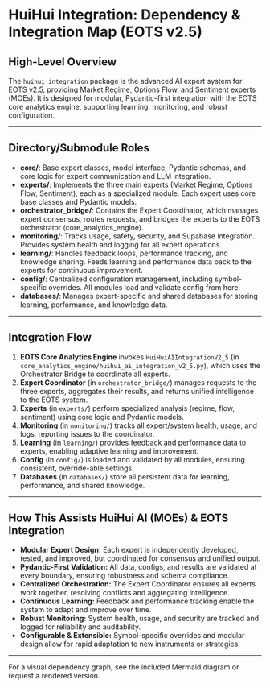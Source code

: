 # HuiHui Integration: Dependency & Integration Map (EOTS v2.5)

## High-Level Overview
The `huihui_integration` package is the advanced AI expert system for EOTS v2.5, providing Market Regime, Options Flow, and Sentiment experts (MOEs). It is designed for modular, Pydantic-first integration with the EOTS core analytics engine, supporting learning, monitoring, and robust configuration.

---

## Directory/Submodule Roles

- **core/**: Base expert classes, model interface, Pydantic schemas, and core logic for expert communication and LLM integration.
- **experts/**: Implements the three main experts (Market Regime, Options Flow, Sentiment), each as a specialized module. Each expert uses core base classes and Pydantic models.
- **orchestrator_bridge/**: Contains the Expert Coordinator, which manages expert consensus, routes requests, and bridges the experts to the EOTS orchestrator (core_analytics_engine).
- **monitoring/**: Tracks usage, safety, security, and Supabase integration. Provides system health and logging for all expert operations.
- **learning/**: Handles feedback loops, performance tracking, and knowledge sharing. Feeds learning and performance data back to the experts for continuous improvement.
- **config/**: Centralized configuration management, including symbol-specific overrides. All modules load and validate config from here.
- **databases/**: Manages expert-specific and shared databases for storing learning, performance, and knowledge data.

---

## Integration Flow

1. **EOTS Core Analytics Engine** invokes `HuiHuiAIIntegrationV2_5` (in `core_analytics_engine/huihui_ai_integration_v2_5.py`), which uses the Orchestrator Bridge to coordinate all experts.
2. **Expert Coordinator** (in `orchestrator_bridge/`) manages requests to the three experts, aggregates their results, and returns unified intelligence to the EOTS system.
3. **Experts** (in `experts/`) perform specialized analysis (regime, flow, sentiment) using core logic and Pydantic models.
4. **Monitoring** (in `monitoring/`) tracks all expert/system health, usage, and logs, reporting issues to the coordinator.
5. **Learning** (in `learning/`) provides feedback and performance data to experts, enabling adaptive learning and improvement.
6. **Config** (in `config/`) is loaded and validated by all modules, ensuring consistent, override-able settings.
7. **Databases** (in `databases/`) store all persistent data for learning, performance, and shared knowledge.

---

## How This Assists HuiHui AI (MOEs) & EOTS Integration
- **Modular Expert Design:** Each expert is independently developed, tested, and improved, but coordinated for consensus and unified output.
- **Pydantic-First Validation:** All data, configs, and results are validated at every boundary, ensuring robustness and schema compliance.
- **Centralized Orchestration:** The Expert Coordinator ensures all experts work together, resolving conflicts and aggregating intelligence.
- **Continuous Learning:** Feedback and performance tracking enable the system to adapt and improve over time.
- **Robust Monitoring:** System health, usage, and security are tracked and logged for reliability and auditability.
- **Configurable & Extensible:** Symbol-specific overrides and modular design allow for rapid adaptation to new instruments or strategies.

---

For a visual dependency graph, see the included Mermaid diagram or request a rendered version. 